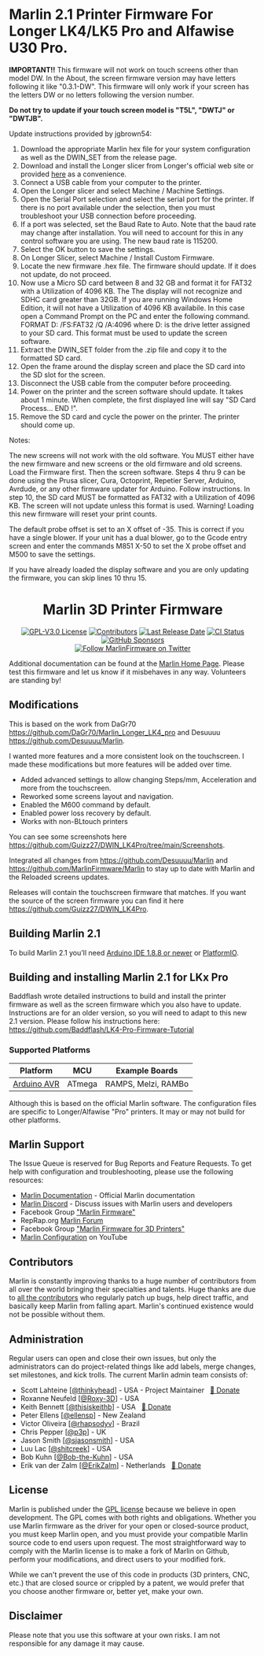 # Marlin 2.1 Printer Firmware For Longer LK4/LK5 Pro and Alfawise U30 Pro.

**IMPORTANT!!** This firmware will not work on touch screens other than model DW. In the About, the screen firmware version may have letters following it like "0.3.1-DW". This firmware will only work if your screen has the letters DW or no letters following the version number.

**Do not try to update if your touch screen model is "T5L", "DWTJ" or "DWTJB".** 

Update instructions provided by jgbrown54:
1. Download the appropriate Marlin hex file for your system configuration as well as the DWIN_SET from the release page.
2. Download and install the Longer slicer from Longer's official web site or provided [here](https://onedrive.live.com/?authkey=%21AOBMazQNwWoTAuQ&id=3BFF2E2DC1E8717D%2129166&cid=3BFF2E2DC1E8717D) as a convenience.
3. Connect a USB cable from your computer to the printer.
4. Open the Longer slicer and select Machine / Machine Settings.
5. Open the Serial Port selection and select the serial port for the printer. If there is no port available under the selection, then you must troubleshoot your USB connection before proceeding.
6. If a port was selected, set the Baud Rate to Auto. Note that the baud rate may change after installation. You will need to account for this in any control software you are using. The new baud rate is 115200.
7. Select the OK button to save the settings.
8. On Longer Slicer, select Machine / Install Custom Firmware.
9. Locate the new firmware .hex file. The firmware should update. If it does not update, do not proceed.
10. Now use a Micro SD card between 8 and 32 GB and format it for FAT32 with a Utilization of 4096 KB. The The display will not recognize and SDHC card greater than 32GB. If you are running Windows Home Edition, it will not have a Utilization of 4096 KB availabile. In this case open a Command Prompt on the PC and enter the following command. FORMAT D: /FS:FAT32 /Q /A:4096 where D: is the drive letter assigned to your SD card. This format must be used to update the screen software.
11. Extract the DWIN_SET folder from the .zip file and copy it to the formatted SD card.
12. Open the frame around the display screen and place the SD card into the SD slot for the screen.
13. Disconnect the USB cable from the computer before proceeding.
14. Power on the printer and the screen software should update. It takes about 1 minute. When complete, the first displayed line will say "SD Card Process... END !".
15. Remove the SD card and cycle the power on the printer. The printer should come up.

Notes: 

The new screens will not work with the old software. You MUST either have the new firmware and new screens or the old firmware and old screens. Load the Firmware first. Then the screen software. Steps 4 thru 9 can be done using the Prusa slicer, Cura, Octoprint, Repetier Server, Arduino, Avrdude, or any other firmware updater for Arduino. Follow instructions. In step 10, the SD card MUST be formatted as FAT32 with a Utilization of 4096 KB. The screen will not update unless this format is used. Warning! Loading this new firmware will reset your print counts.

The default probe offset is set to an X offset of -35. This is correct if you have a single blower. If your unit has a dual blower, go to the Gcode entry screen and enter the commands M851 X-50 to set the X probe offset and M500 to save the settings.

If you have already loaded the display software and you are only updating the firmware, you can skip lines 10 thru 15.

<h1 align="center">Marlin 3D Printer Firmware</h1>

<p align="center">
    <a href="/LICENSE"><img alt="GPL-V3.0 License" src="https://img.shields.io/github/license/marlinfirmware/marlin.svg"></a>
    <a href="https://github.com/MarlinFirmware/Marlin/graphs/contributors"><img alt="Contributors" src="https://img.shields.io/github/contributors/marlinfirmware/marlin.svg"></a>
    <a href="https://github.com/MarlinFirmware/Marlin/releases"><img alt="Last Release Date" src="https://img.shields.io/github/release-date/MarlinFirmware/Marlin"></a>
    <a href="https://github.com/MarlinFirmware/Marlin/actions"><img alt="CI Status" src="https://github.com/MarlinFirmware/Marlin/actions/workflows/test-builds.yml/badge.svg"></a>
    <a href="https://github.com/sponsors/thinkyhead"><img alt="GitHub Sponsors" src="https://img.shields.io/github/sponsors/thinkyhead?color=db61a2"></a>
    <br />
    <a href="https://twitter.com/MarlinFirmware"><img alt="Follow MarlinFirmware on Twitter" src="https://img.shields.io/twitter/follow/MarlinFirmware?style=social&logo=twitter"></a>
</p>

Additional documentation can be found at the [Marlin Home Page](https://marlinfw.org/).
Please test this firmware and let us know if it misbehaves in any way. Volunteers are standing by!

## Modifications

This is based on the work from DaGr70 https://github.com/DaGr70/Marlin_Longer_LK4_pro and Desuuuu https://github.com/Desuuuu/Marlin.

I wanted more features and a more consistent look on the touchscreen. I made these modifications but more features will be added over time.
- Added advanced settings to allow changing Steps/mm, Acceleration and more from the touchscreen.
- Reworked some screens layout and navigation.
- Enabled the M600 command by default.
- Enabled power loss recovery by default.
- Works with non-BLtouch printers

You can see some screenshots here https://github.com/Guizz27/DWIN_LK4Pro/tree/main/Screenshots.

Integrated all changes from https://github.com/Desuuuu/Marlin and https://github.com/MarlinFirmware/Marlin to stay up to date with Marlin and the Reloaded screens updates.

Releases will contain the touchscreen firmware that matches. If you want the source of the screen firmware you can find it here https://github.com/Guizz27/DWIN_LK4Pro.

## Building Marlin 2.1

To build Marlin 2.1 you'll need [Arduino IDE 1.8.8 or newer](https://www.arduino.cc/en/main/software) or [PlatformIO](http://docs.platformio.org/en/latest/ide.html#platformio-ide).

## Building and installing Marlin 2.1 for LKx Pro
Baddflash wrote detailed instructions to build and install the printer firmware as well as the screen firmware which you also have to update. Instructions are for an older version, so you will need to adapt to this new 2.1 version.
Please follow his instructions here: https://github.com/Baddflash/LK4-Pro-Firmware-Tutorial

### Supported Platforms
  
  Platform|MCU|Example Boards
  --------|---|-------
  [Arduino AVR](https://www.arduino.cc/)|ATmega|RAMPS, Melzi, RAMBo

  Although this is based on the official Marlin software. The configuration files are specific to Longer/Alfawise "Pro" printers.
  It may or may not build for other platforms.

## Marlin Support

The Issue Queue is reserved for Bug Reports and Feature Requests. To get help with configuration and troubleshooting, please use the following resources:

- [Marlin Documentation](https://marlinfw.org) - Official Marlin documentation
- [Marlin Discord](https://discord.gg/n5NJ59y) - Discuss issues with Marlin users and developers
- Facebook Group ["Marlin Firmware"](https://www.facebook.com/groups/1049718498464482/)
- RepRap.org [Marlin Forum](https://forums.reprap.org/list.php?415)
- Facebook Group ["Marlin Firmware for 3D Printers"](https://www.facebook.com/groups/3Dtechtalk/)
- [Marlin Configuration](https://www.youtube.com/results?search_query=marlin+configuration) on YouTube

## Contributors

Marlin is constantly improving thanks to a huge number of contributors from all over the world bringing their specialties and talents. Huge thanks are due to [all the contributors](https://github.com/MarlinFirmware/Marlin/graphs/contributors) who regularly patch up bugs, help direct traffic, and basically keep Marlin from falling apart. Marlin's continued existence would not be possible without them.

## Administration

Regular users can open and close their own issues, but only the administrators can do project-related things like add labels, merge changes, set milestones, and kick trolls. The current Marlin admin team consists of:

 - Scott Lahteine [[@thinkyhead](https://github.com/thinkyhead)] - USA - Project Maintainer &nbsp; [💸 Donate](https://www.thinkyhead.com/donate-to-marlin)
 - Roxanne Neufeld [[@Roxy-3D](https://github.com/Roxy-3D)] - USA
 - Keith Bennett [[@thisiskeithb](https://github.com/thisiskeithb)] - USA &nbsp; [💸 Donate](https://github.com/sponsors/thisiskeithb)
 - Peter Ellens [[@ellensp](https://github.com/ellensp)] - New Zealand
 - Victor Oliveira [[@rhapsodyv](https://github.com/rhapsodyv)] - Brazil
 - Chris Pepper [[@p3p](https://github.com/p3p)] - UK
 - Jason Smith [[@sjasonsmith](https://github.com/sjasonsmith)] - USA
 - Luu Lac [[@shitcreek](https://github.com/shitcreek)] - USA
 - Bob Kuhn [[@Bob-the-Kuhn](https://github.com/Bob-the-Kuhn)] - USA
 - Erik van der Zalm [[@ErikZalm](https://github.com/ErikZalm)] - Netherlands &nbsp; [💸 Donate](https://flattr.com/submit/auto?user_id=ErikZalm&url=https://github.com/MarlinFirmware/Marlin&title=Marlin&language=&tags=github&category=software)

## License

Marlin is published under the [GPL license](/LICENSE) because we believe in open development. The GPL comes with both rights and obligations. Whether you use Marlin firmware as the driver for your open or closed-source product, you must keep Marlin open, and you must provide your compatible Marlin source code to end users upon request. The most straightforward way to comply with the Marlin license is to make a fork of Marlin on Github, perform your modifications, and direct users to your modified fork.

While we can't prevent the use of this code in products (3D printers, CNC, etc.) that are closed source or crippled by a patent, we would prefer that you choose another firmware or, better yet, make your own.

## Disclaimer
Please note that you use this software at your own risks. I am not responsible for any damage it may cause.

